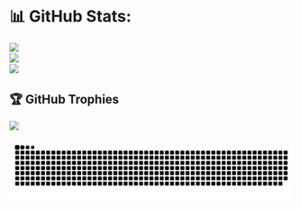 # 📊 GitHub Stats:
![](https://github-readme-stats.vercel.app/api?username=SPARSH-JAIN-10&theme=blue-green&hide_border=false&include_all_commits=false&count_private=false)<br/>
![](https://github-readme-streak-stats.herokuapp.com/?user=SPARSH-JAIN-10&theme=blue-green&hide_border=false)<br/>
![](https://github-readme-stats.vercel.app/api/top-langs/?username=SPARSH-JAIN-10&theme=blue-green&hide_border=false&include_all_commits=false&count_private=false&layout=compact)


## 🏆 GitHub Trophies
![](https://github-profile-trophy.vercel.app/?username=SPARSH-JAIN-10&theme=blue-green&no-frame=false&no-bg=false&margin-w=4)

<picture>
  <source
    media="(prefers-color-scheme: dark)"
    srcset="https://raw.githubusercontent.com/platane/snk/output/github-contribution-grid-snake-dark.svg"
  />
  <source
    media="(prefers-color-scheme: light)"
    srcset="https://raw.githubusercontent.com/platane/snk/output/github-contribution-grid-snake.svg"
  />
  <img
    alt="github contribution grid snake animation"
    src="https://raw.githubusercontent.com/platane/snk/output/github-contribution-grid-snake.svg"
  />
</picture>
